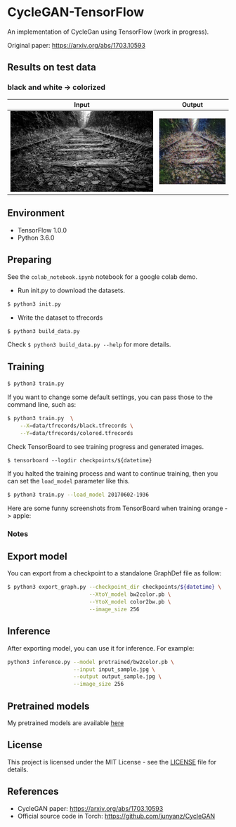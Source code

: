# CycleGAN-TensorFlow
An implementation of CycleGan using TensorFlow (work in progress).

Original paper: https://arxiv.org/abs/1703.10593

## Results on test data

### black and white -> colorized

| Input | Output |
|-------|--------|
|![black and white](samples/input_sample.jpg) | ![colorized](samples/output_sample.jpg)|


## Environment

* TensorFlow 1.0.0
* Python 3.6.0


## Preparing

See the `colab_notebook.ipynb` notebook for a google colab demo.

* Run init.py to download the datasets.
```bash
$ python3 init.py
```

* Write the dataset to tfrecords

```bash
$ python3 build_data.py
```

Check `$ python3 build_data.py --help` for more details.

## Training

```bash
$ python3 train.py
```

If you want to change some default settings, you can pass those to the command line, such as:

```bash
$ python3 train.py  \
    --X=data/tfrecords/black.tfrecords \
    --Y=data/tfrecords/colored.tfrecords
```


Check TensorBoard to see training progress and generated images.

```
$ tensorboard --logdir checkpoints/${datetime}
```

If you halted the training process and want to continue training, then you can set the `load_model` parameter like this.

```bash
$ python3 train.py --load_model 20170602-1936
```

Here are some funny screenshots from TensorBoard when training orange -> apple:


### Notes

## Export model
You can export from a checkpoint to a standalone GraphDef file as follow:

```bash
$ python3 export_graph.py --checkpoint_dir checkpoints/${datetime} \
                          --XtoY_model bw2color.pb \
                          --YtoX_model color2bw.pb \
                          --image_size 256
```


## Inference
After exporting model, you can use it for inference. For example:

```bash
python3 inference.py --model pretrained/bw2color.pb \
                     --input input_sample.jpg \
                     --output output_sample.jpg \
                     --image_size 256
```

## Pretrained models
My pretrained models are available [here](https://drive.google.com/open?id=1RbNyb1hLzsehIxhIQ3hKWDEsWuIxGT89)

## License
This project is licensed under the MIT License - see the [LICENSE](LICENSE) file for details.

## References

* CycleGAN paper: https://arxiv.org/abs/1703.10593
* Official source code in Torch: https://github.com/junyanz/CycleGAN
